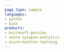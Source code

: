 ```yaml
---
page_type: sample
languages:
- python
- bash
products:
- microsoft-purview
- azure-synapse-analytics
- azure-machine-learning
---
```

